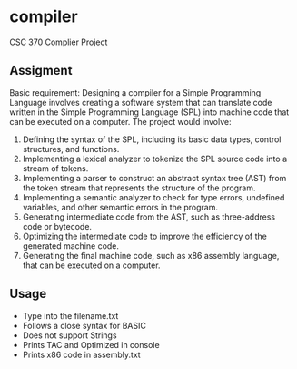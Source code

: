 # compiler
CSC 370 Complier Project

## Assigment 

Basic requirement: Designing a compiler for a Simple Programming Language involves creating a software system that can translate code written in the Simple Programming Language (SPL) into machine code that can be executed on a computer. The project would involve:

1. Defining the syntax of the SPL, including its basic data types, control structures, and functions.
2. Implementing a lexical analyzer to tokenize the SPL source code into a stream of tokens.
3. Implementing a parser to construct an abstract syntax tree (AST) from the token stream
that represents the structure of the program.
4. Implementing a semantic analyzer to check for type errors, undefined variables, and other
semantic errors in the program.
5. Generating intermediate code from the AST, such as three-address code or bytecode.
6. Optimizing the intermediate code to improve the efficiency of the generated machine code.
7. Generating the final machine code, such as x86 assembly language, that can be executed
on a computer.


## Usage 
- Type into the filename.txt
- Follows a close syntax for BASIC
- Does not support Strings
- Prints TAC and Optimized in console 
- Prints x86 code in assembly.txt
